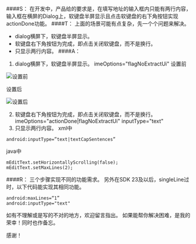 ####S：
在开发中，产品给的要求是，在填写地址的输入框内只能有两行内容，输入框在横屏的Dialog上，软键盘半屏显示且点击软键盘的右下角按钮实现actionDone功能。
####T：
上面的场景可能有点复杂，先一个个问题来解决。
- dialog横屏下，软键盘半屏显示。
- 软键盘右下角按钮为完成，即点击关闭软键盘，而不是换行。
- 只显示两行内容。
####A：
1. dialog横屏下，软键盘半屏显示。
imeOptions="flagNoExtractUi"
设置前

![设置前](http://upload-images.jianshu.io/upload_images/4105122-752e5bd084e89556.png?imageMogr2/auto-orient/strip%7CimageView2/2/w/1240)

设置后

![设置后](http://upload-images.jianshu.io/upload_images/4105122-91954d7a3ea14eb5.png?imageMogr2/auto-orient/strip%7CimageView2/2/w/1240)

2. 软键盘右下角按钮为完成，即点击关闭软键盘，而不是换行。
imeOptions="actionDone|flagNoExtractUi"
inputType="text"
3. 只显示两行内容。
xml中
```
android:inputType=”text|textCapSentences”
```
java中
```
mEditText.setHorizontallyScrolling(false);
mEditText.setMaxLines(2);
```
####R：
三个步骤实现不同的功能需求。
另外在SDK 23及以后，singleLine过时，以下代码能实现其相同功能。
```
android:maxLines=“1”
android:inputType="text"
```
如有不理解或是写的不对的地方，欢迎留言指出。
如果能帮你解决困难，是我的荣幸！同时也作备忘。

感谢！
